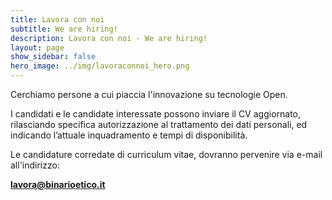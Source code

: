 ```yaml
---
title: Lavora con noi
subtitle: We are hiring!
description: Lavora con noi - We are hiring!
layout: page
show_sidebar: false
hero_image: ../img/lavoraconnoi_hero.png
---
```

Cerchiamo persone a cui piaccia l'innovazione su tecnologie Open.  

I candidati e le candidate interessate possono inviare il CV aggiornato, rilasciando specifica autorizzazione al trattamento dei dati personali, ed indicando l’attuale inquadramento e tempi di disponibilità.

Le candidature corredate di curriculum vitae, dovranno pervenire via e-mail all'indirizzo:

**lavora@binarioetico.it**
